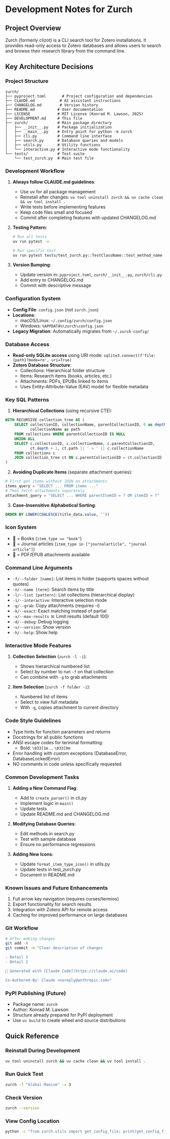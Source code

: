 # Development Notes for Zurch

## Project Overview
Zurch (formerly clizot) is a CLI search tool for Zotero installations. It provides read-only access to Zotero databases and allows users to search and browse their research library from the command line.

## Key Architecture Decisions

### Project Structure
```
zurch/
├── pyproject.toml       # Project configuration and dependencies
├── CLAUDE.md           # AI assistant instructions
├── CHANGELOG.md        # Version history
├── README.md          # User documentation
├── LICENSE            # MIT License (Konrad M. Lawson, 2025)
├── DEVELOPMENT.md     # This file
├── zurch/             # Main package directory
│   ├── __init__.py    # Package initialization
│   ├── __main__.py    # Entry point for python -m zurch
│   ├── cli.py         # Command line interface
│   ├── search.py      # Database queries and models
│   ├── utils.py       # Utility functions
│   └── interactive.py # Interactive mode functionality
└── tests/             # Test suite
    └── test_zurch.py  # Main test file

```

### Development Workflow
1. **Always follow CLAUDE.md guidelines**:
   - Use uv for all package management
   - Reinstall after changes: `uv tool uninstall zurch && uv cache clean && uv tool install .`
   - Write tests before implementing features
   - Keep code files small and focused
   - Commit after completing features with updated CHANGELOG.md

2. **Testing Pattern**:
   ```bash
   # Run all tests
   uv run pytest -v
   
   # Run specific test
   uv run pytest tests/test_zurch.py::TestClassName::test_method_name -v
   ```

3. **Version Bumping**:
   - Update version in: `pyproject.toml`, `zurch/__init__.py`, `zurch/cli.py`
   - Add entry to CHANGELOG.md
   - Commit with descriptive message

### Configuration System
- **Config File**: `config.json` (not `zurch.json`)
- **Locations**:
  - macOS/Linux: `~/.config/zurch/config.json`
  - Windows: `%APPDATA%\zurch\config.json`
- **Legacy Migration**: Automatically migrates from `~/.zurch-config/`

### Database Access
- **Read-only SQLite access** using URI mode: `sqlite3.connect(f'file:{path}?mode=ro', uri=True)`
- **Zotero Database Structure**:
  - Collections: Hierarchical folder structure
  - Items: Research items (books, articles, etc.)
  - Attachments: PDFs, EPUBs linked to items
  - Uses Entity-Attribute-Value (EAV) model for flexible metadata

### Key SQL Patterns

1. **Hierarchical Collections** (using recursive CTE):
```sql
WITH RECURSIVE collection_tree AS (
    SELECT collectionID, collectionName, parentCollectionID, 0 as depth, 
           collectionName as path
    FROM collections WHERE parentCollectionID IS NULL
    UNION ALL
    SELECT c.collectionID, c.collectionName, c.parentCollectionID, 
           ct.depth + 1, ct.path || ' > ' || c.collectionName
    FROM collections c
    JOIN collection_tree ct ON c.parentCollectionID = ct.collectionID
)
```

2. **Avoiding Duplicate Items** (separate attachment queries):
```python
# First get items without JOIN on attachments
items_query = "SELECT ... FROM items ..."
# Then fetch attachments separately
attachment_query = "SELECT ... WHERE parentItemID = ? OR itemID = ?"
```

3. **Case-Insensitive Alphabetical Sorting**:
```sql
ORDER BY LOWER(COALESCE(title_data.value, ''))
```

### Icon System
- 📕 = Books (`item_type == "book"`)
- 📄 = Journal articles (`item_type in ["journalarticle", "journal article"]`)
- 🔗 = PDF/EPUB attachments available

### Command Line Arguments
- `-f/--folder [name]`: List items in folder (supports spaces without quotes)
- `-n/--name [term]`: Search items by title
- `-l/--list [pattern]`: List collections (hierarchical display)
- `-i/--interactive`: Interactive selection mode
- `-g/--grab`: Copy attachments (requires -i)
- `-k/--exact`: Exact matching instead of partial
- `-x/--max-results N`: Limit results (default 100)
- `-d/--debug`: Debug logging
- `-v/--version`: Show version
- `-h/--help`: Show help

### Interactive Mode Features
1. **Collection Selection** (`zurch -l -i`):
   - Shows hierarchical numbered list
   - Select by number to run `-f` on that collection
   - Can combine with `-g` to grab attachments

2. **Item Selection** (`zurch -f folder -i`):
   - Numbered list of items
   - Select to view full metadata
   - With `-g`, copies attachment to current directory

### Code Style Guidelines
- Type hints for function parameters and returns
- Docstrings for all public functions
- ANSI escape codes for terminal formatting:
  - Bold: `\033[1m` ... `\033[0m`
- Error handling with custom exceptions (DatabaseError, DatabaseLockedError)
- NO comments in code unless specifically requested

### Common Development Tasks

1. **Adding a New Command Flag**:
   - Add to `create_parser()` in cli.py
   - Implement logic in `main()`
   - Update tests
   - Update README.md and CHANGELOG.md

2. **Modifying Database Queries**:
   - Edit methods in search.py
   - Test with sample database
   - Ensure no performance regressions

3. **Adding New Icons**:
   - Update `format_item_type_icon()` in utils.py
   - Update tests in test_zurch.py
   - Document in README.md

### Known Issues and Future Enhancements
1. Full arrow key navigation (requires curses/termios)
2. Export functionality for search results
3. Integration with Zotero API for remote access
4. Caching for improved performance on large databases

### Git Workflow
```bash
# After making changes
git add -A
git commit -m "Clear description of changes

- Detail 1
- Detail 2

🤖 Generated with [Claude Code](https://claude.ai/code)

Co-Authored-By: Claude <noreply@anthropic.com>"
```

### PyPI Publishing (Future)
- Package name: `zurch`
- Author: Konrad M. Lawson
- Structure already prepared for PyPI deployment
- Use `uv build` to create wheel and source distributions

## Quick Reference

### Reinstall During Development
```bash
uv tool uninstall zurch && uv cache clean && uv tool install .
```

### Run Quick Test
```bash
zurch -f "Global Maoism" -x 3
```

### Check Version
```bash
zurch --version
```

### View Config Location
```bash
python -c "from zurch.utils import get_config_file; print(get_config_file())"
```